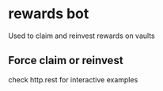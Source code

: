 # rewards bot

Used to claim and reinvest rewards on vaults

## Force claim or reinvest

check http.rest for interactive examples
